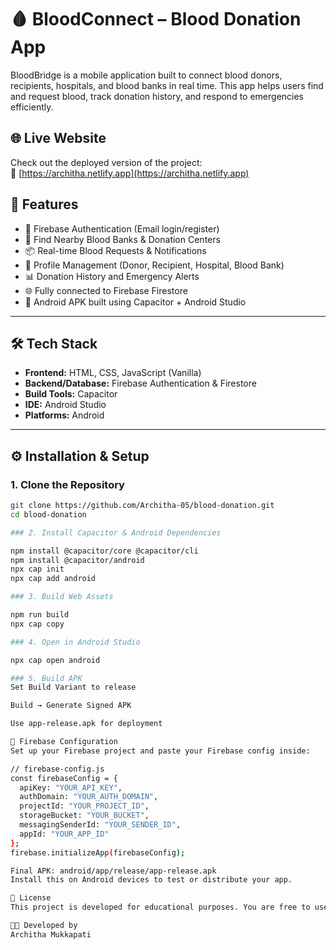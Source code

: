 # 🩸 BloodConnect – Blood Donation App

BloodBridge is a mobile application built to connect blood donors, recipients, hospitals, and blood banks in real time. This app helps users find and request blood, track donation history, and respond to emergencies efficiently.
## 🌐 Live Website

Check out the deployed version of the project:  
🔗 [https://architha.netlify.app](https://architha.netlify.app)

## 🚀 Features

- 🔐 Firebase Authentication (Email login/register)
- 📍 Find Nearby Blood Banks & Donation Centers
- 📦 Real-time Blood Requests & Notifications
- 👤 Profile Management (Donor, Recipient, Hospital, Blood Bank)
- 📊 Donation History and Emergency Alerts
- 🌐 Fully connected to Firebase Firestore
- 📱 Android APK built using Capacitor + Android Studio

---

## 🛠 Tech Stack

- **Frontend:** HTML, CSS, JavaScript (Vanilla)
- **Backend/Database:** Firebase Authentication & Firestore
- **Build Tools:** Capacitor
- **IDE:** Android Studio
- **Platforms:** Android

---

## ⚙️ Installation & Setup

### 1. Clone the Repository

```bash
git clone https://github.com/Architha-05/blood-donation.git
cd blood-donation

### 2. Install Capacitor & Android Dependencies

npm install @capacitor/core @capacitor/cli
npm install @capacitor/android
npx cap init
npx cap add android

### 3. Build Web Assets

npm run build
npx cap copy

### 4. Open in Android Studio

npx cap open android

### 5. Build APK
Set Build Variant to release

Build → Generate Signed APK

Use app-release.apk for deployment

🔐 Firebase Configuration
Set up your Firebase project and paste your Firebase config inside:

// firebase-config.js
const firebaseConfig = {
  apiKey: "YOUR_API_KEY",
  authDomain: "YOUR_AUTH_DOMAIN",
  projectId: "YOUR_PROJECT_ID",
  storageBucket: "YOUR_BUCKET",
  messagingSenderId: "YOUR_SENDER_ID",
  appId: "YOUR_APP_ID"
};
firebase.initializeApp(firebaseConfig);

Final APK: android/app/release/app-release.apk
Install this on Android devices to test or distribute your app.

📃 License
This project is developed for educational purposes. You are free to use or extend it with attribution.

🧑‍💻 Developed by
Architha Mukkapati
